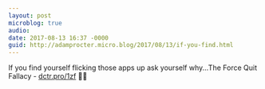 ```yaml
---
layout: post
microblog: true
audio: 
date: 2017-08-13 16:37 -0000
guid: http://adamprocter.micro.blog/2017/08/13/if-you-find.html
---
```

If you find yourself flicking those apps up ask yourself why...The Force Quit Fallacy - [dctr.pro/1zf](http://dctr.pro/1zf) 📱🚫
